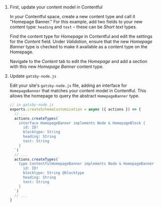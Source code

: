1. First, update your content model in Contentful

    In your Contentful space, create a new content type and call it "Homepage Banner."
    For this example, add two fields to your new content type: `heading` and `text` – these can be *Short text* types.

    Find the content type for *Homepage* in Contentful and edit the settings for the *Content* field. Under *Validation*, ensure that the new *Homepage Banner* type is checked to make it available as a content type on the Homepage.

    Navigate to the *Content* tab to edit the *Homepage* and add a section with this new *Homepage Banner* content type.

1. Update `gatsby-node.js`

    Edit your site's `gatsby-node.js` file, adding an interface for `HomepageBanner` that matches your content model in Contentful.
    This allows the homepage to query the abstract `HomepageBanner` type.

    ```js
    // in gatsby-node.js
    exports.createSchemaCustomization = async ({ actions }) => {
      // ...
      actions.createTypes(`
        interface HomepageBanner implements Node & HomepageBlock {
          id: ID!
          blocktype: String
          heading: String
          text: String
        }
      `)
      // ...
      actions.createTypes(`
        type ContentfulHomepageBanner implements Node & HomepageBanner & HomepageBlock @dontInfer {
          id: ID!
          blocktype: String @blocktype
          heading: String
          text: String
        }
      `)
      // ...
    }
    ```
